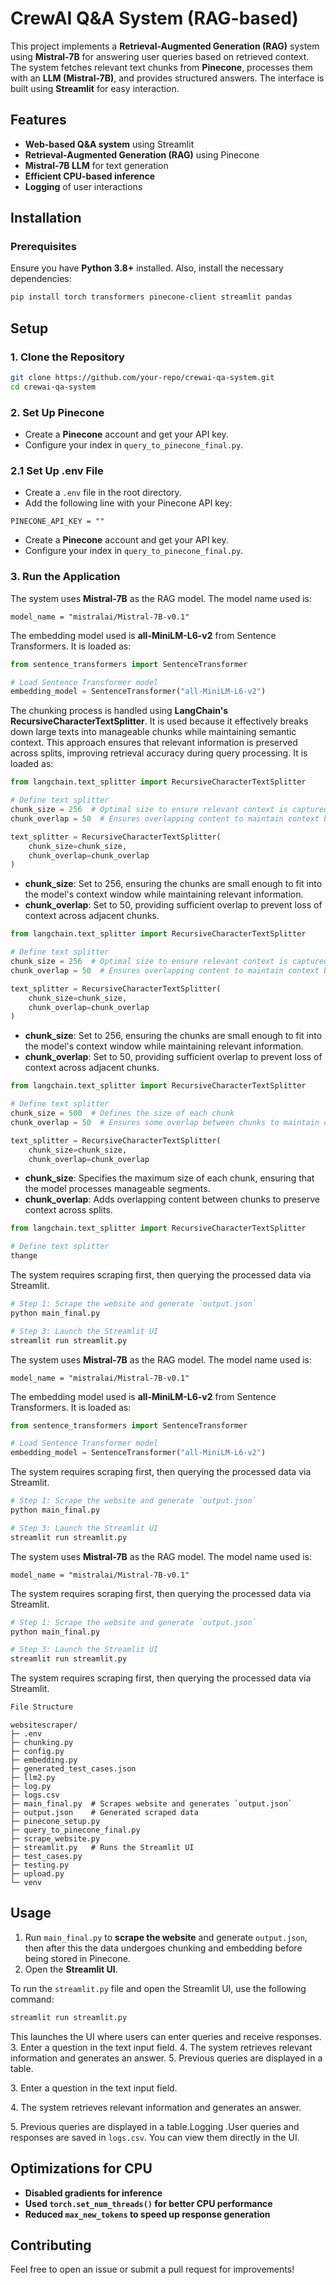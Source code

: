 # CrewAI Q&A System (RAG-based)

This project implements a **Retrieval-Augmented Generation (RAG)** system using **Mistral-7B** for answering user queries based on retrieved context. The system fetches relevant text chunks from **Pinecone**, processes them with an **LLM (Mistral-7B)**, and provides structured answers. The interface is built using **Streamlit** for easy interaction.

## Features

- **Web-based Q&A system** using Streamlit
- **Retrieval-Augmented Generation (RAG)** using Pinecone
- **Mistral-7B LLM** for text generation
- **Efficient CPU-based inference**
- **Logging** of user interactions

## Installation

### Prerequisites

Ensure you have **Python 3.8+** installed. Also, install the necessary dependencies:

```bash
pip install torch transformers pinecone-client streamlit pandas
```

## Setup

### 1. Clone the Repository

```bash
git clone https://github.com/your-repo/crewai-qa-system.git
cd crewai-qa-system
```

### 2. Set Up Pinecone

- Create a **Pinecone** account and get your API key.
- Configure your index in `query_to_pinecone_final.py`.

### 2.1 Set Up .env File

- Create a `.env` file in the root directory.
- Add the following line with your Pinecone API key:

```
PINECONE_API_KEY = ""
```

- Create a **Pinecone** account and get your API key.
- Configure your index in `query_to_pinecone_final.py`.

### 3. Run the Application

The system uses **Mistral-7B** as the RAG model. The model name used is:

```
model_name = "mistralai/Mistral-7B-v0.1"
```

The embedding model used is **all-MiniLM-L6-v2** from Sentence Transformers. It is loaded as:

```python
from sentence_transformers import SentenceTransformer

# Load Sentence Transformer model
embedding_model = SentenceTransformer("all-MiniLM-L6-v2")
```

The chunking process is handled using **LangChain's RecursiveCharacterTextSplitter**. It is used because it effectively breaks down large texts into manageable chunks while maintaining semantic context. This approach ensures that relevant information is preserved across splits, improving retrieval accuracy during query processing. It is loaded as:

```python
from langchain.text_splitter import RecursiveCharacterTextSplitter

# Define text splitter
chunk_size = 256  # Optimal size to ensure relevant context is captured without exceeding token limits
chunk_overlap = 50  # Ensures overlapping content to maintain context between chunks

text_splitter = RecursiveCharacterTextSplitter(
    chunk_size=chunk_size,
    chunk_overlap=chunk_overlap
)
```

- **chunk\_size**: Set to 256, ensuring the chunks are small enough to fit into the model's context window while maintaining relevant information.
- **chunk\_overlap**: Set to 50, providing sufficient overlap to prevent loss of context across adjacent chunks.

```python
from langchain.text_splitter import RecursiveCharacterTextSplitter

# Define text splitter
chunk_size = 256  # Optimal size to ensure relevant context is captured without exceeding token limits
chunk_overlap = 50  # Ensures overlapping content to maintain context between chunks

text_splitter = RecursiveCharacterTextSplitter(
    chunk_size=chunk_size,
    chunk_overlap=chunk_overlap
)
```

- **chunk\_size**: Set to 256, ensuring the chunks are small enough to fit into the model's context window while maintaining relevant information.
- **chunk\_overlap**: Set to 50, providing sufficient overlap to prevent loss of context across adjacent chunks.

```python
from langchain.text_splitter import RecursiveCharacterTextSplitter

# Define text splitter
chunk_size = 500  # Defines the size of each chunk
chunk_overlap = 50  # Ensures some overlap between chunks to maintain context

text_splitter = RecursiveCharacterTextSplitter(
    chunk_size=chunk_size,
    chunk_overlap=chunk_overlap
```

- **chunk\_size**: Specifies the maximum size of each chunk, ensuring that the model processes manageable segments.
- **chunk\_overlap**: Adds overlapping content between chunks to preserve context across splits.

```python
from langchain.text_splitter import RecursiveCharacterTextSplitter

# Define text splitter
thange 
```

The system requires scraping first, then querying the processed data via Streamlit.

```bash
# Step 1: Scrape the website and generate `output.json`
python main_final.py

# Step 3: Launch the Streamlit UI
streamlit run streamlit.py
```

The system uses **Mistral-7B** as the RAG model. The model name used is:

```
model_name = "mistralai/Mistral-7B-v0.1"
```

The embedding model used is **all-MiniLM-L6-v2** from Sentence Transformers. It is loaded as:

```python
from sentence_transformers import SentenceTransformer

# Load Sentence Transformer model
embedding_model = SentenceTransformer("all-MiniLM-L6-v2")
```

The system requires scraping first, then querying the processed data via Streamlit.

```bash
# Step 1: Scrape the website and generate `output.json`
python main_final.py

# Step 3: Launch the Streamlit UI
streamlit run streamlit.py
```

The system uses **Mistral-7B** as the RAG model. The model name used is:

```
model_name = "mistralai/Mistral-7B-v0.1"
```

The system requires scraping first, then querying the processed data via Streamlit.

```bash
# Step 1: Scrape the website and generate `output.json`
python main_final.py

# Step 3: Launch the Streamlit UI
streamlit run streamlit.py
```

The system requires scraping first, then querying the processed data via Streamlit.

```bash
File Structure
```

```
websitescraper/
├─ .env
├─ chunking.py
├─ config.py
├─ embedding.py
├─ generated_test_cases.json
├─ llm2.py
├─ log.py
├─ logs.csv
├─ main_final.py  # Scrapes website and generates `output.json`
├─ output.json    # Generated scraped data
├─ pinecone_setup.py
├─ query_to_pinecone_final.py
├─ scrape_website.py
├─ streamlit.py   # Runs the Streamlit UI
├─ test_cases.py
├─ testing.py
├─ upload.py
└─ venv
```

## Usage

1. Run `main_final.py` to **scrape the website** and generate `output.json`, then after this the data undergoes chunking and embedding before being stored in Pinecone.
2. Open the **Streamlit UI**.

To run the `streamlit.py` file and open the Streamlit UI, use the following command:

```bash
streamlit run streamlit.py
```

This launches the UI where users can enter queries and receive responses.
3\. Enter a question in the text input field.
4\. The system retrieves relevant information and generates an answer.
5\. Previous queries are displayed in a table.

3\. Enter a question in the text input field.

4\. The system retrieves relevant information and generates an answer.

5\. Previous queries are displayed in a table.Logging .User queries and responses are saved in `logs.csv`. You can view them directly in the UI.

## Optimizations for CPU

- **Disabled gradients for inference**
- **Used ****************************************************`torch.set_num_threads()`**************************************************** for better CPU performance**
- **Reduced ****************************************************`max_new_tokens`**************************************************** to speed up response generation**

## Contributing

Feel free to open an issue or submit a pull request for improvements!

